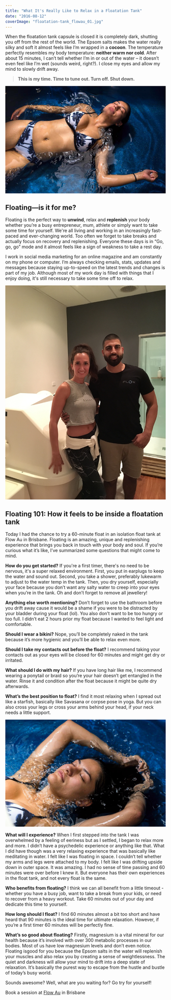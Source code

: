 ```yaml
---
title: "What It's Really Like to Relax in a Floatation Tank"
date: "2016-08-12"
coverImage: "floatation-tank_flowau_01.jpg"
---
```


When the floatation tank capsule is closed it is completely dark, shutting you off from the rest of the world. The Epsom salts makes the water really silky and soft it almost feels like I’m wrapped in a **cocoon**. The temperature perfectly resembles my body temperature: **neither warm nor cold**. After about 15 minutes, I can’t tell whether I’m in or out of the water – it doesn’t even feel like I’m wet (sounds weird, right?). I close my eyes and allow my mind to slowly drift away.

> **This is my time. Time to tune out. Turn off. Shut down.**

![Floatation Tank Flow Au](images/floatation-tank_flowau_01.jpg)

## Floating—is it for me?

Floating is the perfect way to **unwind**, relax and **replenish** your body whether you’re a busy entrepreneur, mum, athlete or simply want to take some time for yourself. We're all living and working in an increasingly fast-paced and ever-changing world. Too often we forget to take breaks and actually focus on recovery and replenishing. Everyone these days is in “Go, go, go” mode and it almost feels like a sign of weakness to take a rest day.

I work in social media marketing for an online magazine and am constantly on my phone or computer. I’m always checking emails, stats, updates and messages because staying up-to-speed on the latest trends and changes is part of my job. Although most of my work day is filled with things that I enjoy doing, it's still necessary to take some time off to relax.

![Floatation Tank Flow Au](images/floatation-tank_flowau_03.jpg)

## Floating 101: How it feels to be inside a floatation tank

Today I had the chance to try a 60-minute float in an isolation float tank at Flow Au in Brisbane. Floating is an amazing, unique and replenishing experience that brings you back in touch with your body and soul. If you’re curious what it’s like, I’ve summarized some questions that might come to mind.

**How do you get started?** If you're a first timer, there's no need to be nervous, it's a super relaxed environment. First, you put in earplugs to keep the water and sound out. Second, you take a shower, preferably lukewarm to adjust to the water temp in the tank. Then, you dry yourself, especially your face because you don’t want any salty water to creep into your eyes when you’re in the tank. Oh and don’t forget to remove all jewellery!

**Anything else worth mentioning?** Don’t forget to use the bathroom before you drift away cause it would be a shame if you were to be distracted by your bladder during your float (lol). You also don’t want to be too hungry or too full. I didn’t eat 2 hours prior my float because I wanted to feel light and comfortable.

**Should I wear a bikini?** Nope, you’ll be completely naked in the tank because it’s more hygienic and you’ll be able to relax even more.

**Should I take my contacts out before the float?** I recommend taking your contacts out as your eyes will be closed for 60 minutes and might get dry or irritated.

**What should I do with my hair?** If you have long hair like me, I recommend wearing a ponytail or braid so you’re your hair doesn’t get entangled in the water. Rinse it and condition after the float because it might be quite dry afterwards.

**What’s the best position to float?** I find it most relaxing when I spread out like a starfish, basically like Savasana or corpse pose in yoga. But you can also cross your legs or cross your arms behind your head, if your neck needs a little support.

![Floatation Tank Flow Au](images/floatation-tank_flowau_02.jpg)

**What will I experience?** When I first stepped into the tank I was overwhelmed by a feeling of eeriness but as I settled, I began to relax more and more. I didn’t have a psychedelic experience or anything like that. What I did have though was a very relaxing experience that was basically like meditating in water. I felt like I was floating in space. I couldn’t tell whether my arms and legs were attached to my body. I felt like I was drifting upside down in outer space. It was amazing. I had no sense of time passing and 60 minutes were over before I knew it. But everyone has their own experiences in the float tank, and not every float is the same.

**Who benefits from floating?** I think we can all benefit from a little timeout - whether you have a busy job, want to take a break from your kids, or need to recover from a heavy workout. Take 60 minutes out of your day and dedicate this time to yourself.

**How long should I float?** I find 60 minutes almost a bit too short and have heard that 90 minutes is the ideal time for ultimate relaxation. However, if you’re a first timer 60 minutes will be perfectly fine.

**What’s so good about floating?** Firstly, magnesium is a vital mineral for our health because it’s involved with over 300 metabolic processes in our bodies. Most of us have low magnesium levels and don’t even notice. Floating isgood for you because the Epsom salts in the water will replenish your muscles and also relax you by creating a sense of weightlessness. The quiet and darkness will allow your mind to drift into a deep state of relaxation. It’s basically the purest way to escape from the hustle and bustle of today’s busy world.

Sounds awesome? Well, what are you waiting for? Go try for yourself!

Book a session at [Flow Au](https://flowau.com/) in Brisbane
